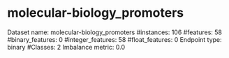 # molecular-biology_promoters
Dataset name: molecular-biology_promoters
#instances: 106
#features: 58
  #binary_features: 0
  #integer_features: 58
  #float_features: 0
Endpoint type: binary
#Classes: 2
Imbalance metric: 0.0
